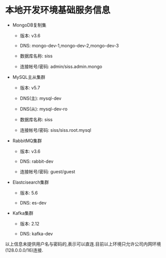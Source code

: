 # 本地开发环境基础服务信息

- MongoDB复制集
  
  - 版本: v3.6
  
  - DNS: mongo-dev-1,mongo-dev-2,mongo-dev-3

  - 数据库名称: siss

  - 连接帐号/密码: admin/siss.admin.mongo
  
- MySQL主从集群
  
  - 版本: v5.7
  
  - DNS(主): mysql-dev
  
  - DNS(从): mysql-dev-ro

  - 数据库名称: siss
  
  - 连接帐号/密码: siss/siss.root.mysql

- RabbitMQ集群
  
  - 版本: v3.6
  
  - DNS: rabbit-dev

  - 连接帐号/密码: guest/guest
  
- Elastcisearch集群
  
  - 版本: 5.6
  
  - DNS: es-dev

- Kafka集群
  
  - 版本: 2.12

  - DNS: kafka-dev
  
以上信息未提供用户名与密码的,表示可以直连.目前以上环境只允许公司内网环境(128.0.0.0/16)连接.